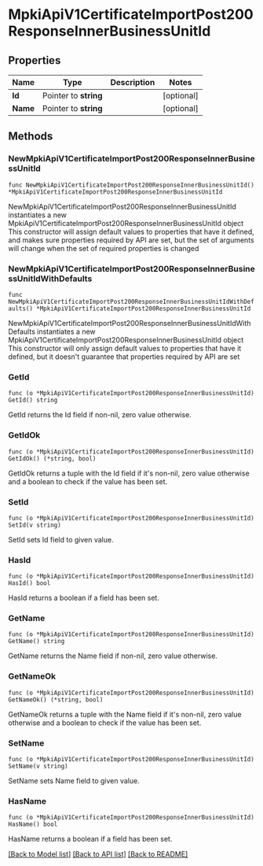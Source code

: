 # MpkiApiV1CertificateImportPost200ResponseInnerBusinessUnitId

## Properties

Name | Type | Description | Notes
------------ | ------------- | ------------- | -------------
**Id** | Pointer to **string** |  | [optional] 
**Name** | Pointer to **string** |  | [optional] 

## Methods

### NewMpkiApiV1CertificateImportPost200ResponseInnerBusinessUnitId

`func NewMpkiApiV1CertificateImportPost200ResponseInnerBusinessUnitId() *MpkiApiV1CertificateImportPost200ResponseInnerBusinessUnitId`

NewMpkiApiV1CertificateImportPost200ResponseInnerBusinessUnitId instantiates a new MpkiApiV1CertificateImportPost200ResponseInnerBusinessUnitId object
This constructor will assign default values to properties that have it defined,
and makes sure properties required by API are set, but the set of arguments
will change when the set of required properties is changed

### NewMpkiApiV1CertificateImportPost200ResponseInnerBusinessUnitIdWithDefaults

`func NewMpkiApiV1CertificateImportPost200ResponseInnerBusinessUnitIdWithDefaults() *MpkiApiV1CertificateImportPost200ResponseInnerBusinessUnitId`

NewMpkiApiV1CertificateImportPost200ResponseInnerBusinessUnitIdWithDefaults instantiates a new MpkiApiV1CertificateImportPost200ResponseInnerBusinessUnitId object
This constructor will only assign default values to properties that have it defined,
but it doesn't guarantee that properties required by API are set

### GetId

`func (o *MpkiApiV1CertificateImportPost200ResponseInnerBusinessUnitId) GetId() string`

GetId returns the Id field if non-nil, zero value otherwise.

### GetIdOk

`func (o *MpkiApiV1CertificateImportPost200ResponseInnerBusinessUnitId) GetIdOk() (*string, bool)`

GetIdOk returns a tuple with the Id field if it's non-nil, zero value otherwise
and a boolean to check if the value has been set.

### SetId

`func (o *MpkiApiV1CertificateImportPost200ResponseInnerBusinessUnitId) SetId(v string)`

SetId sets Id field to given value.

### HasId

`func (o *MpkiApiV1CertificateImportPost200ResponseInnerBusinessUnitId) HasId() bool`

HasId returns a boolean if a field has been set.

### GetName

`func (o *MpkiApiV1CertificateImportPost200ResponseInnerBusinessUnitId) GetName() string`

GetName returns the Name field if non-nil, zero value otherwise.

### GetNameOk

`func (o *MpkiApiV1CertificateImportPost200ResponseInnerBusinessUnitId) GetNameOk() (*string, bool)`

GetNameOk returns a tuple with the Name field if it's non-nil, zero value otherwise
and a boolean to check if the value has been set.

### SetName

`func (o *MpkiApiV1CertificateImportPost200ResponseInnerBusinessUnitId) SetName(v string)`

SetName sets Name field to given value.

### HasName

`func (o *MpkiApiV1CertificateImportPost200ResponseInnerBusinessUnitId) HasName() bool`

HasName returns a boolean if a field has been set.


[[Back to Model list]](../README.md#documentation-for-models) [[Back to API list]](../README.md#documentation-for-api-endpoints) [[Back to README]](../README.md)


